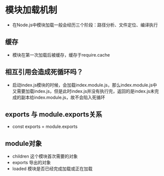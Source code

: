 # 模块加载机制
- 在Node.js中模块加载一般会经历三个阶段：路径分析、文件定位、编译执行

## 缓存
- 模块在第一次加载后被缓存，缓存于require.cache

## 相互引用会造成死循环吗？
- 启动index.js模块的时候，会加载index.module.js，那么index.module.js中又需要加载index.js，但是此时index.js并没有执行完，返回的是index.js未完成的副本给index.module.js，故不会陷入死循环

## exports 与 module.exports关系
- const exports = module.exports

## module对象
- children  这个模块首次需要的对象
- exports   导出的对象
- loaded    模块是否已经完成加载或正在加载